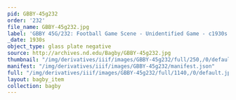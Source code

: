 ```yaml
---
pid: GBBY-45g232
order: '232'
file_name: GBBY-45g232.jpg
label: 'GBBY 45G/232: Football Game Scene - Unidentified Game - c1930s'
_date: 1930s
object_type: glass plate negative
source: http://archives.nd.edu/Bagby/GBBY-45g232.jpg
thumbnail: "/img/derivatives/iiif/images/GBBY-45g232/full/250,/0/default.jpg"
manifest: "/img/derivatives/iiif/images/GBBY-45g232/manifest.json"
full: "/img/derivatives/iiif/images/GBBY-45g232/full/1140,/0/default.jpg"
layout: bagby_item
collection: bagby
---
```

